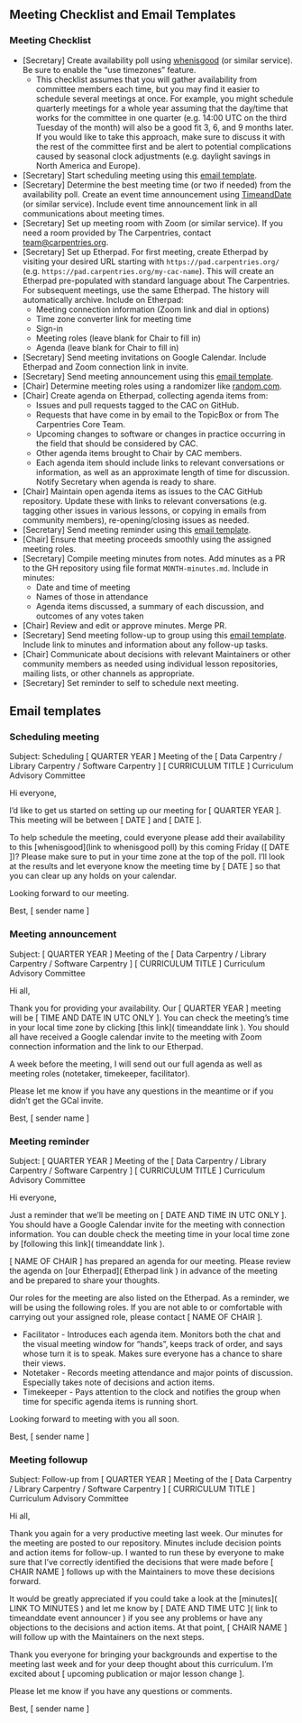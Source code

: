 ## Meeting Checklist and Email Templates

### Meeting Checklist

- [Secretary] Create availability poll using [whenisgood](http://whenisgood.net/Create) (or similar service). 
  Be sure to enable the “use timezones” feature.
    - This checklist assumes that you will gather availability from committee members each time,
      but you may find it easier to schedule several meetings at once. 
      For example, you might schedule quarterly meetings for a whole year 
      assuming that the day/time that works for the committee in one quarter 
      (e.g. 14:00 UTC on the third Tuesday of the month)
      will also be a good fit 3, 6, and 9 months later.
      If you would like to take this approach, 
      make sure to discuss it with the rest of the committee first and
      be alert to potential complications caused by seasonal clock adjustments
      (e.g. daylight savings in North America and Europe).
- [Secretary] Start scheduling meeting using this [email template](#scheduling-meeting). 
- [Secretary] Determine the best meeting time (or two if needed) from the availability poll. 
  Create an event time announcement using [TimeandDate](https://www.timeanddate.com/worldclock/fixedform.html) 
  (or similar service). Include event time announcement link in all communications about meeting times. 
- [Secretary] Set up meeting room with Zoom (or similar service). If you need a room provided by The Carpentries, 
  contact [team@carpentries.org](mailto:team@carpentries).
- [Secretary] Set up Etherpad. For first meeting, create Etherpad by visiting your desired URL starting 
  with `https://pad.carpentries.org/` (e.g. `https://pad.carpentries.org/my-cac-name`). This will create an Etherpad
  pre-populated with standard language about The Carpentries. For subsequent meetings, use the same Etherpad. 
  The history will automatically archive. Include on Etherpad:
     - Meeting connection information (Zoom link and dial in options)  
     - Time zone converter link for meeting time
     - Sign-in
     - Meeting roles (leave blank for Chair to fill in)
     - Agenda (leave blank for Chair to fill in)
- [Secretary] Send meeting invitations on Google Calendar. Include Etherpad and Zoom connection link in invite. 
- [Secretary] Send meeting announcement using this [email template](#meeting-announcement).
- [Chair] Determine meeting roles using a randomizer like [random.com](https://www.random.org/lists/).
- [Chair] Create agenda on Etherpad, collecting agenda items from:
  - Issues and pull requests tagged to the CAC on GitHub.
  - Requests that have come in by email to the TopicBox or from The Carpentries Core Team. 
  - Upcoming changes to software or changes in practice occurring in the field that should be considered by CAC. 
  - Other agenda items brought to Chair by CAC members. 
  - Each agenda item should include links to relevant conversations or information, 
    as well as an approximate length of time for discussion. Notify Secretary when agenda is ready to share. 
- [Chair] Maintain open agenda items as issues to the CAC GitHub repository. Update these with links to relevant
  conversations (e.g. tagging other issues in various lessons, or copying in emails from community members), 
  re-opening/closing issues as needed.
- [Secretary] Send meeting reminder using this [email template](#meeting-reminder).
- [Chair] Ensure that meeting proceeds smoothly using the assigned meeting roles. 
- [Secretary] Compile meeting minutes from notes. Add minutes as a PR to the GH repository using file format 
  `MONTH-minutes.md`. Include in minutes:
  - Date and time of meeting
  - Names of those in attendance
  - Agenda items discussed, a summary of each discussion, and outcomes of any votes taken
- [Chair] Review and edit or approve minutes. Merge PR. 
- [Secretary] Send meeting follow-up to group using this [email template](#meeting-followup). Include link to minutes and information about any follow-up tasks. 
- [Chair] Communicate about decisions with relevant Maintainers or other community members as needed using individual lesson repositories, mailing lists, or other channels as appropriate. 
- [Secretary] Set reminder to self to schedule next meeting. 

## Email templates

### Scheduling meeting
Subject: Scheduling [ QUARTER YEAR ] Meeting of the [ Data Carpentry / Library Carpentry / Software Carpentry ] 
[ CURRICULUM TITLE ] Curriculum Advisory Committee

Hi everyone,

I’d like to get us started on setting up our meeting for [ QUARTER YEAR ]. This meeting will be between 
[ DATE ] and [ DATE ]. 

To help schedule the meeting, could everyone please add their availability to this 
[whenisgood](link to whenisgood poll) by this coming Friday ([ DATE ])? Please make sure to put in your time zone at 
the top of the poll. I’ll look at the results and let everyone know the meeting time by [ DATE ] so that you can clear 
up any holds on your calendar.

Looking forward to our meeting. 

Best, 
[ sender name ]

### Meeting announcement

Subject: [ QUARTER YEAR ] Meeting of the [ Data Carpentry / Library Carpentry / Software Carpentry ] [ CURRICULUM TITLE ] 
Curriculum Advisory Committee

Hi all,

Thank you for providing your availability. Our [ QUARTER YEAR ] meeting will be [ TIME AND DATE IN UTC ONLY ]. 
You can check the meeting’s time in your local time zone by clicking [this link]( timeanddate link ). You should 
all have received a Google calendar invite to the meeting with Zoom connection information and the link to our Etherpad. 

A week before the meeting, I will send out our full agenda as well as meeting roles (notetaker, timekeeper, facilitator). 

Please let me know if you have any questions in the meantime or if you didn’t get the GCal invite. 

Best, 
[ sender name ]

### Meeting reminder
Subject: [ QUARTER YEAR ] Meeting of the [ Data Carpentry / Library Carpentry / Software Carpentry ] [ CURRICULUM TITLE ] 
Curriculum Advisory Committee

Hi everyone, 

Just a reminder that we’ll be meeting on [ DATE AND TIME IN UTC ONLY ]. You should have a Google Calendar invite for 
the meeting with connection information. You can double check the meeting time in your local time zone by 
[following this link]( timeanddate link ). 

[ NAME OF CHAIR ] has prepared an agenda for our meeting. Please review the agenda on [our Etherpad]( Etherpad link ) 
in advance of the meeting and be prepared to share your thoughts. 

Our roles for the meeting are also listed on the Etherpad. As a reminder, we will be using the following roles. 
If you are not able to or comfortable with carrying out your assigned role, please contact [ NAME OF CHAIR ]. 

- Facilitator - Introduces each agenda item. Monitors both the chat and the visual meeting window for “hands”, keeps 
track of order, and says whose turn it is to speak. Makes sure everyone has a chance to share their views.
- Notetaker - Records meeting attendance and major points of discussion. Especially takes note of decisions and action 
items.
- Timekeeper - Pays attention to the clock and notifies the group when time for specific agenda items is running short.

Looking forward to meeting with you all soon.

Best,
[ sender name ]

### Meeting followup
Subject: Follow-up from [ QUARTER YEAR ] Meeting of the [ Data Carpentry / Library Carpentry / Software Carpentry ] 
[ CURRICULUM TITLE ] Curriculum Advisory Committee

Hi all,

Thank you again for a very productive meeting last week. Our minutes for the meeting are posted to our repository. 
Minutes include decision points and action items for follow-up. I wanted to run these by everyone to make sure that
I’ve correctly identified the decisions that were made before [ CHAIR NAME ] follows up with the Maintainers to move
these decisions forward.

It would be greatly appreciated if you could take a look at the [minutes]( LINK TO MINUTES ) and let me know by
[ DATE AND TIME UTC ]( link to timeanddate event announcer ) if you see any problems or have any objections to the
decisions and action items. At that point, [ CHAIR NAME ] will follow up with the Maintainers on the next steps.

Thank you everyone for bringing your backgrounds and expertise to the meeting last week and for your deep thought
about this curriculum. I’m excited about [ upcoming publication or major lesson change ].

Please let me know if you have any questions or comments.

Best, 
[ sender name ]

